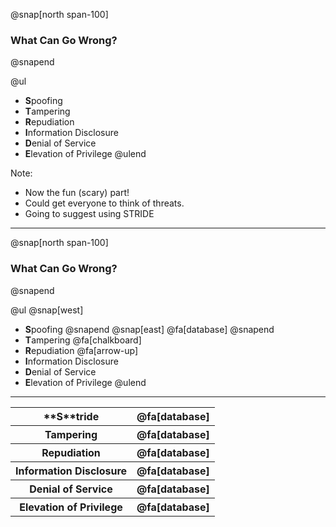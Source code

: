 @snap[north span-100]
### What Can Go Wrong?
@snapend

@ul
- **S**poofing
- **T**ampering
- **R**epudiation
- **I**nformation Disclosure
- **D**enial of Service
- **E**levation of Privilege
@ulend

Note:
- Now the fun (scary) part!
- Could get everyone to think of threats.
- Going to suggest using STRIDE

---

@snap[north span-100]
### What Can Go Wrong?
@snapend

@ul
@snap[west]
- **S**poofing
@snapend
@snap[east]
@fa[database]
@snapend
- **T**ampering @fa[chalkboard]
- **R**epudiation @fa[arrow-up]
- **I**nformation Disclosure
- **D**enial of Service
- **E**levation of Privilege
@ulend

---

<table>
  <tr class="fragment">
    <th>**S**tride</th>
    <th>@fa[database]</th>
  </tr>
  <tr class="fragment">
    <th>Tampering</th>
    <th>@fa[database]</th>
  </tr>
    <tr class="fragment">
    <th>Repudiation</th>
    <th>@fa[database]</th>
  </tr>
    <tr class="fragment">
    <th>Information Disclosure</th>
    <th>@fa[database]</th>
  </tr>
    <tr class="fragment">
    <th>Denial of Service</th>
    <th>@fa[database]</th>
  </tr>
    <tr class="fragment">
    <th>Elevation of Privilege</th>
    <th>@fa[database]</th>
  </tr>
</table>
